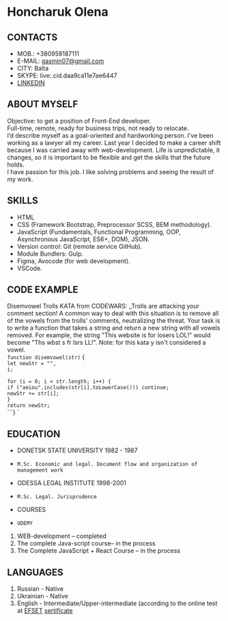 # Honcharuk Olena

## CONTACTS

- MOB.: +380958187111
- E-MAIL: gasmin07@gmail.com
- CITY: Balta
- SKYPE: live:.cid.daa9ca11e7ae6447
- [LINKEDIN](https://www.linkedin.com/in/olena-honcharuk-04091a14b/)

## ABOUT MYSELF

Objective: to get a position of Front-End developer.  
Full-time, remote, ready for business trips, not ready to relocate.  
I’d describe myself as a goal-oriented and hardworking person. I’ve been working as a lawyer all my career. Last year I decided to make a career shift because I was carried away with web-development. Life is unpredictable, it changes, so it is important to be flexible and get the skills that the future holds.  
I have passion for this job. I like solving problems and seeing the result of my work.

## SKILLS

- HTML
- CSS (Framework Bootstrap, Preprocessor SCSS, BEM methodology).
- JavaScript (Fundamentals, Functional Programming, OOP, Asynchronous JavaScript, ES6+, DOM), JSON.
- Version control: Git (remote service GitHub).
- Module Bundlers: Gulp.
- Figma, Avocode (for web development).
- VSCode.

## CODE EXAMPLE

Disemvowel Trolls KATA from CODEWARS:
\_Trolls are attacking your comment section!
A common way to deal with this situation is to remove all of the vowels from the trolls' comments, neutralizing the threat.
Your task is to write a function that takes a string and return a new string with all vowels removed.
For example, the string "This website is for losers LOL!" would become "Ths wbst s fr lsrs LL!".
Note: for this kata y isn't considered a vowel.  
`function disemvowel(str)` {\
`let newStr = "",`\
`i;`

`for (i = 0; i < str.length; i++) {`\
`if ("aeiou".includes(str[i].toLowerCase())) continue;`\
`newStr += str[i];`\
`}`\
`return newStr;`\
```} `

## EDUCATION

- DONETSK STATE UNIVERSITY 1982 - 1987
-     M.Sc. Economic and legal. Document flow and organization of management work
- ODESSA LEGAL INSTITUTE 1998-2001
-     M.Sc. Legal. Jurisprudence
- COURSES
-     UDEMY

1.  WEB-development – completed
2.  The complete Java-script course– in the process
3.  The Complete JavaScript + React Course – in the process

## LANGUAGES

1. Russian - Native
2. Ukrainian - Native
3. English - Intermediate/Upper-intermediate (according to the online test at [EFSET](https://www.efset.org/)
   [sertificate](https://www.efset.org/cert/nfryyx)
